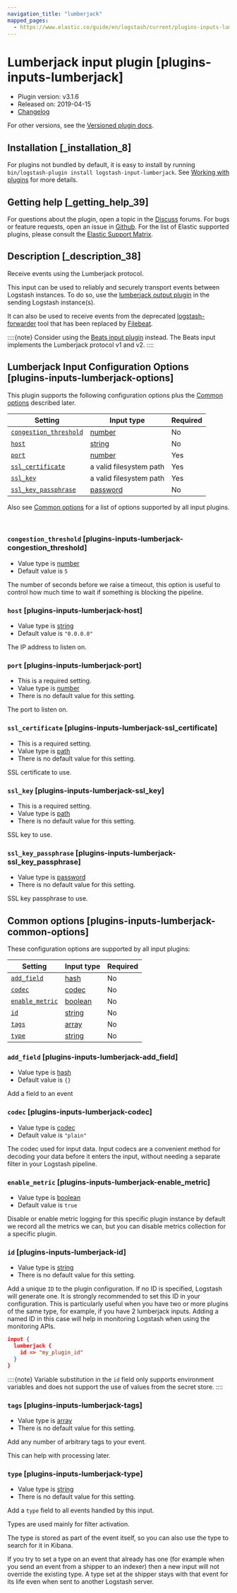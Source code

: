 ```yaml
---
navigation_title: "lumberjack"
mapped_pages:
  - https://www.elastic.co/guide/en/logstash/current/plugins-inputs-lumberjack.html
---
```


# Lumberjack input plugin [plugins-inputs-lumberjack]


* Plugin version: v3.1.6
* Released on: 2019-04-15
* [Changelog](https://github.com/logstash-plugins/logstash-input-lumberjack/blob/v3.1.6/CHANGELOG.md)

For other versions, see the [Versioned plugin docs](/vpr/input-lumberjack-index.md).

## Installation [_installation_8]

For plugins not bundled by default, it is easy to install by running `bin/logstash-plugin install logstash-input-lumberjack`. See [Working with plugins](logstash://reference/working-with-plugins.md) for more details.


## Getting help [_getting_help_39]

For questions about the plugin, open a topic in the [Discuss](http://discuss.elastic.co) forums. For bugs or feature requests, open an issue in [Github](https://github.com/logstash-plugins/logstash-input-lumberjack). For the list of Elastic supported plugins, please consult the [Elastic Support Matrix](https://www.elastic.co/support/matrix#logstash_plugins).


## Description [_description_38]

Receive events using the Lumberjack protocol.

This input can be used to reliably and securely transport events between Logstash instances. To do so, use the [lumberjack output plugin](plugins-outputs-lumberjack.md) in the sending Logstash instance(s).

It can also be used to receive events from the deprecated [logstash-forwarder](https://github.com/elastic/logstash-forwarder) tool that has been replaced by [Filebeat](https://github.com/elastic/beats/tree/master/filebeat).

::::{note} 
Consider using the [Beats input plugin](plugins-inputs-beats.md) instead. The Beats input implements the Lumberjack protocol v1 and v2.
::::



## Lumberjack Input Configuration Options [plugins-inputs-lumberjack-options]

This plugin supports the following configuration options plus the [Common options](plugins-inputs-lumberjack.md#plugins-inputs-lumberjack-common-options) described later.

| Setting | Input type | Required |
| --- | --- | --- |
| [`congestion_threshold`](plugins-inputs-lumberjack.md#plugins-inputs-lumberjack-congestion_threshold) | [number](value-types.md#number) | No |
| [`host`](plugins-inputs-lumberjack.md#plugins-inputs-lumberjack-host) | [string](value-types.md#string) | No |
| [`port`](plugins-inputs-lumberjack.md#plugins-inputs-lumberjack-port) | [number](value-types.md#number) | Yes |
| [`ssl_certificate`](plugins-inputs-lumberjack.md#plugins-inputs-lumberjack-ssl_certificate) | a valid filesystem path | Yes |
| [`ssl_key`](plugins-inputs-lumberjack.md#plugins-inputs-lumberjack-ssl_key) | a valid filesystem path | Yes |
| [`ssl_key_passphrase`](plugins-inputs-lumberjack.md#plugins-inputs-lumberjack-ssl_key_passphrase) | [password](value-types.md#password) | No |

Also see [Common options](plugins-inputs-lumberjack.md#plugins-inputs-lumberjack-common-options) for a list of options supported by all input plugins.

 

### `congestion_threshold` [plugins-inputs-lumberjack-congestion_threshold]

* Value type is [number](value-types.md#number)
* Default value is `5`

The number of seconds before we raise a timeout, this option is useful to control how much time to wait if something is blocking the pipeline.


### `host` [plugins-inputs-lumberjack-host]

* Value type is [string](value-types.md#string)
* Default value is `"0.0.0.0"`

The IP address to listen on.


### `port` [plugins-inputs-lumberjack-port]

* This is a required setting.
* Value type is [number](value-types.md#number)
* There is no default value for this setting.

The port to listen on.


### `ssl_certificate` [plugins-inputs-lumberjack-ssl_certificate]

* This is a required setting.
* Value type is [path](value-types.md#path)
* There is no default value for this setting.

SSL certificate to use.


### `ssl_key` [plugins-inputs-lumberjack-ssl_key]

* This is a required setting.
* Value type is [path](value-types.md#path)
* There is no default value for this setting.

SSL key to use.


### `ssl_key_passphrase` [plugins-inputs-lumberjack-ssl_key_passphrase]

* Value type is [password](value-types.md#password)
* There is no default value for this setting.

SSL key passphrase to use.



## Common options [plugins-inputs-lumberjack-common-options]

These configuration options are supported by all input plugins:

| Setting | Input type | Required |
| --- | --- | --- |
| [`add_field`](plugins-inputs-lumberjack.md#plugins-inputs-lumberjack-add_field) | [hash](logstash://reference/configuration-file-structure.md#hash) | No |
| [`codec`](plugins-inputs-lumberjack.md#plugins-inputs-lumberjack-codec) | [codec](logstash://reference/configuration-file-structure.md#codec) | No |
| [`enable_metric`](plugins-inputs-lumberjack.md#plugins-inputs-lumberjack-enable_metric) | [boolean](logstash://reference/configuration-file-structure.md#boolean) | No |
| [`id`](plugins-inputs-lumberjack.md#plugins-inputs-lumberjack-id) | [string](logstash://reference/configuration-file-structure.md#string) | No |
| [`tags`](plugins-inputs-lumberjack.md#plugins-inputs-lumberjack-tags) | [array](logstash://reference/configuration-file-structure.md#array) | No |
| [`type`](plugins-inputs-lumberjack.md#plugins-inputs-lumberjack-type) | [string](logstash://reference/configuration-file-structure.md#string) | No |

### `add_field` [plugins-inputs-lumberjack-add_field]

* Value type is [hash](logstash://reference/configuration-file-structure.md#hash)
* Default value is `{}`

Add a field to an event


### `codec` [plugins-inputs-lumberjack-codec]

* Value type is [codec](logstash://reference/configuration-file-structure.md#codec)
* Default value is `"plain"`

The codec used for input data. Input codecs are a convenient method for decoding your data before it enters the input, without needing a separate filter in your Logstash pipeline.


### `enable_metric` [plugins-inputs-lumberjack-enable_metric]

* Value type is [boolean](logstash://reference/configuration-file-structure.md#boolean)
* Default value is `true`

Disable or enable metric logging for this specific plugin instance by default we record all the metrics we can, but you can disable metrics collection for a specific plugin.


### `id` [plugins-inputs-lumberjack-id]

* Value type is [string](logstash://reference/configuration-file-structure.md#string)
* There is no default value for this setting.

Add a unique `ID` to the plugin configuration. If no ID is specified, Logstash will generate one. It is strongly recommended to set this ID in your configuration. This is particularly useful when you have two or more plugins of the same type, for example, if you have 2 lumberjack inputs. Adding a named ID in this case will help in monitoring Logstash when using the monitoring APIs.

```json
input {
  lumberjack {
    id => "my_plugin_id"
  }
}
```

::::{note} 
Variable substitution in the `id` field only supports environment variables and does not support the use of values from the secret store.
::::



### `tags` [plugins-inputs-lumberjack-tags]

* Value type is [array](logstash://reference/configuration-file-structure.md#array)
* There is no default value for this setting.

Add any number of arbitrary tags to your event.

This can help with processing later.


### `type` [plugins-inputs-lumberjack-type]

* Value type is [string](logstash://reference/configuration-file-structure.md#string)
* There is no default value for this setting.

Add a `type` field to all events handled by this input.

Types are used mainly for filter activation.

The type is stored as part of the event itself, so you can also use the type to search for it in Kibana.

If you try to set a type on an event that already has one (for example when you send an event from a shipper to an indexer) then a new input will not override the existing type. A type set at the shipper stays with that event for its life even when sent to another Logstash server.




